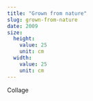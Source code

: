 ```yaml
---
title: "Grown from nature"
slug: grown-from-nature
date: 2009
size:
  height:
    value: 25
    unit: cm
  width:
    value: 25
    unit: cm
---
```


Collage
